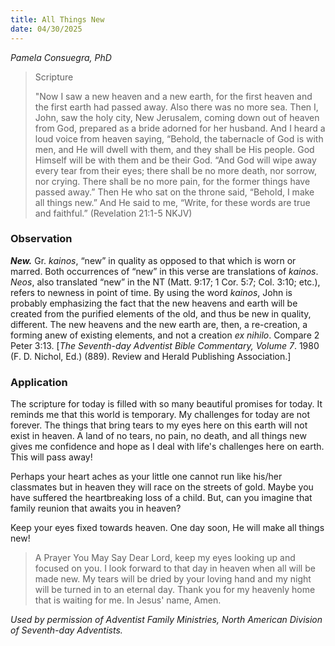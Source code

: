 ```yaml
---
title: All Things New
date: 04/30/2025
---
```


_Pamela Consuegra, PhD_

> <p>Scripture</p>
> "Now I saw a new heaven and a new earth, for the first heaven and the first earth had passed away. Also there was no more sea. Then I, John, saw the holy city, New Jerusalem, coming down out of heaven from God, prepared as a bride adorned for her husband. And I heard a loud voice from heaven saying, “Behold, the tabernacle of God is with men, and He will dwell with them, and they shall be His people. God Himself will be with them and be their God. “And God will wipe away every tear from their eyes; there shall be no more death, nor sorrow, nor crying. There shall be no more pain, for the former things have passed away.” Then He who sat on the throne said, “Behold, I make all things new.” And He said to me, “Write, for these words are true and faithful.” (Revelation 21:1-5 NKJV)

### Observation

**_New._** Gr. _kainos_, “new” in quality as opposed to that which is worn or marred. Both occurrences of “new” in this verse are translations of _kainos_. _Neos_, also translated “new” in the NT (Matt. 9:17; 1 Cor. 5:7; Col. 3:10; etc.), refers to newness in point of time. By using the word _kainos_, John is probably emphasizing the fact that the new heavens and earth will be created from the purified elements of the old, and thus be new in quality, different. The new heavens and the new earth are, then, a re-creation, a forming anew of existing elements, and not a creation _ex nihilo_. Compare 2 Peter 3:13. [_The Seventh-day Adventist Bible Commentary, Volume 7_. 1980 (F. D. Nichol, Ed.) (889). Review and Herald Publishing Association.]

### Application

The scripture for today is filled with so many beautiful promises for today. It reminds me that this world is temporary. My challenges for today are not forever. The things that bring tears to my eyes here on this earth will not exist in heaven. A land of no tears, no pain, no death, and all things new gives me confidence and hope as I deal with life's challenges here on earth. This will pass away!

Perhaps your heart aches as your little one cannot run like his/her classmates but in heaven they will race on the streets of gold. Maybe you have suffered the heartbreaking loss of a child. But, can you imagine that family reunion that awaits you in heaven?

Keep your eyes fixed towards heaven. One day soon, He will make all things new!

> <callout>A Prayer You May Say</callout>
> Dear Lord, keep my eyes looking up and focused on you. I look forward to that day in heaven when all will be made new. My tears will be dried by your loving hand and my night will be turned in to an eternal day. Thank you for my heavenly home that is waiting for me. In Jesus' name, Amen.

_Used by permission of Adventist Family Ministries, North American Division of Seventh-day Adventists._